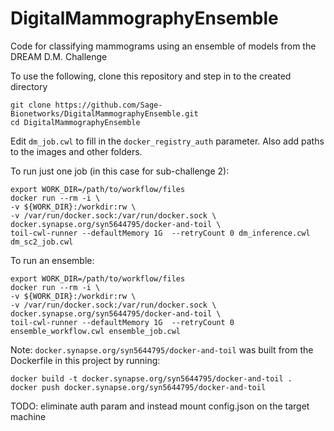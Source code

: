 # DigitalMammographyEnsemble
Code for classifying mammograms using an ensemble of models from the DREAM D.M. Challenge

To use the following, clone this repository and step in to the created directory
```
git clone https://github.com/Sage-Bionetworks/DigitalMammographyEnsemble.git
cd DigitalMammographyEnsemble
```

Edit `dm_job.cwl` to fill in the `docker_registry_auth` parameter.  Also add paths to the images and other folders.

To run just one job (in this case for sub-challenge 2):
```
export WORK_DIR=/path/to/workflow/files
docker run --rm -i \
-v ${WORK_DIR}:/workdir:rw \
-v /var/run/docker.sock:/var/run/docker.sock \
docker.synapse.org/syn5644795/docker-and-toil \
toil-cwl-runner --defaultMemory 1G  --retryCount 0 dm_inference.cwl dm_sc2_job.cwl
```

To run an ensemble:
```
export WORK_DIR=/path/to/workflow/files
docker run --rm -i \
-v ${WORK_DIR}:/workdir:rw \
-v /var/run/docker.sock:/var/run/docker.sock \
docker.synapse.org/syn5644795/docker-and-toil \
toil-cwl-runner --defaultMemory 1G  --retryCount 0 ensemble_workflow.cwl ensemble_job.cwl
```
Note: `docker.synapse.org/syn5644795/docker-and-toil` was built from the Dockerfile in this project by running:

```
docker build -t docker.synapse.org/syn5644795/docker-and-toil .
docker push docker.synapse.org/syn5644795/docker-and-toil

```

TODO:  eliminate auth param and instead mount config.json on the target machine
